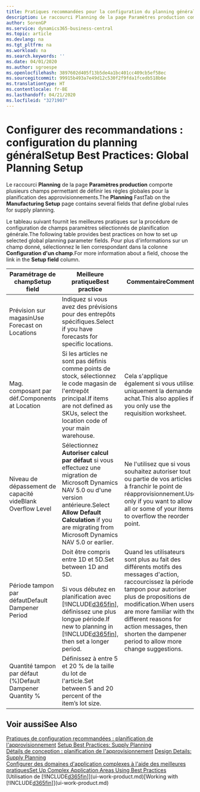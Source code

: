 ```yaml
---
title: Pratiques recommandées pour la configuration du planning général | Microsoft Docs
description: Le raccourci Planning de la page Paramètres production comporte plusieurs champs permettant de définir les règles globales pour la planification des approvisionnements.
author: SorenGP
ms.service: dynamics365-business-central
ms.topic: article
ms.devlang: na
ms.tgt_pltfrm: na
ms.workload: na
ms.search.keywords: ''
ms.date: 04/01/2020
ms.author: sgroespe
ms.openlocfilehash: 3897602d405f13b5de4a1bc401cc409cb5ef58ec
ms.sourcegitcommit: 99915b493a7e49d12c530f2f9fda1fcedb518b6e
ms.translationtype: HT
ms.contentlocale: fr-BE
ms.lasthandoff: 04/21/2020
ms.locfileid: "3271907"
---
```

# <a name="setup-best-practices-global-planning-setup"></a><span data-ttu-id="555d9-103">Configurer des recommandations : configuration du planning général</span><span class="sxs-lookup"><span data-stu-id="555d9-103">Setup Best Practices: Global Planning Setup</span></span>
<span data-ttu-id="555d9-104">Le raccourci **Planning** de la page **Paramètres production** comporte plusieurs champs permettant de définir les règles globales pour la planification des approvisionnements.</span><span class="sxs-lookup"><span data-stu-id="555d9-104">The **Planning** FastTab on the **Manufacturing Setup** page contains several fields that define global rules for supply planning.</span></span>  

 <span data-ttu-id="555d9-105">Le tableau suivant fournit les meilleures pratiques sur la procédure de configuration de champs paramètres sélectionnés de planification générale.</span><span class="sxs-lookup"><span data-stu-id="555d9-105">The following table provides best practices on how to set up selected global planning parameter fields.</span></span> <span data-ttu-id="555d9-106">Pour plus d'informations sur un champ donné, sélectionnez le lien correspondant dans la colonne **Configuration d'un champ**.</span><span class="sxs-lookup"><span data-stu-id="555d9-106">For more information about a field, choose the link in the **Setup field** column.</span></span>  

|<span data-ttu-id="555d9-107">Paramétrage de champ</span><span class="sxs-lookup"><span data-stu-id="555d9-107">Setup field</span></span>|<span data-ttu-id="555d9-108">Meilleure pratique</span><span class="sxs-lookup"><span data-stu-id="555d9-108">Best practice</span></span>|<span data-ttu-id="555d9-109">Commentaire</span><span class="sxs-lookup"><span data-stu-id="555d9-109">Comment</span></span>|  
|-----------------|-------------------|-------------|  
|<span data-ttu-id="555d9-110">Prévision sur magasin</span><span class="sxs-lookup"><span data-stu-id="555d9-110">Use Forecast on Locations</span></span>|<span data-ttu-id="555d9-111">Indiquez si vous avez des prévisions pour des entrepôts spécifiques.</span><span class="sxs-lookup"><span data-stu-id="555d9-111">Select if you have forecasts for specific locations.</span></span>||  
|<span data-ttu-id="555d9-112">Mag. composant par déf.</span><span class="sxs-lookup"><span data-stu-id="555d9-112">Components at Location</span></span>|<span data-ttu-id="555d9-113">Si les articles ne sont pas définis comme points de stock, sélectionnez le code magasin de l'entrepôt principal.</span><span class="sxs-lookup"><span data-stu-id="555d9-113">If items are not defined as SKUs, select the location code of your main warehouse.</span></span>|<span data-ttu-id="555d9-114">Cela s'applique également si vous utilisez uniquement la demande achat.</span><span class="sxs-lookup"><span data-stu-id="555d9-114">This also applies if you only use the requisition worksheet.</span></span>|  
|<span data-ttu-id="555d9-115">Niveau de dépassement de capacité vide</span><span class="sxs-lookup"><span data-stu-id="555d9-115">Blank Overflow Level</span></span>|<span data-ttu-id="555d9-116">Sélectionnez **Autoriser calcul par défaut** si vous effectuez une migration de Microsoft Dynamics NAV 5.0 ou d'une version antérieure.</span><span class="sxs-lookup"><span data-stu-id="555d9-116">Select **Allow Default Calculation** if you are migrating from Microsoft Dynamics NAV 5.0 or earlier.</span></span>|<span data-ttu-id="555d9-117">Ne l'utilisez que si vous souhaitez autoriser tout ou partie de vos articles à franchir le point de réapprovisionnement.</span><span class="sxs-lookup"><span data-stu-id="555d9-117">Use only if you want to allow all or some of your items to overflow the reorder point.</span></span>|  
|<span data-ttu-id="555d9-118">Période tampon par défaut</span><span class="sxs-lookup"><span data-stu-id="555d9-118">Default Dampener Period</span></span>|<span data-ttu-id="555d9-119">Doit être compris entre 1D et 5D.</span><span class="sxs-lookup"><span data-stu-id="555d9-119">Set between 1D and 5D.</span></span><br /><br /> <span data-ttu-id="555d9-120">Si vous débutez en planification avec [!INCLUDE[d365fin](includes/d365fin_md.md)], définissez une plus longue période.</span><span class="sxs-lookup"><span data-stu-id="555d9-120">If new to planning in [!INCLUDE[d365fin](includes/d365fin_md.md)], then set a longer period.</span></span>|<span data-ttu-id="555d9-121">Quand les utilisateurs sont plus au fait des différents motifs des messages d'action, raccourcissez la période tampon pour autoriser plus de propositions de modification.</span><span class="sxs-lookup"><span data-stu-id="555d9-121">When users are more familiar with the different reasons for action messages, then shorten the dampener period to allow more change suggestions.</span></span>|  
|<span data-ttu-id="555d9-122">Quantité tampon par défaut (%)</span><span class="sxs-lookup"><span data-stu-id="555d9-122">Default Dampener Quantity %</span></span>|<span data-ttu-id="555d9-123">Définissez à entre 5 et 20 % de la taille du lot de l'article.</span><span class="sxs-lookup"><span data-stu-id="555d9-123">Set between 5 and 20 percent of the item’s lot size.</span></span>||  

## <a name="see-also"></a><span data-ttu-id="555d9-124">Voir aussi</span><span class="sxs-lookup"><span data-stu-id="555d9-124">See Also</span></span>  
 <span data-ttu-id="555d9-125">[Pratiques de configuration recommandées : planification de l'approvisionnement](setup-best-practices-supply-planning.md) </span><span class="sxs-lookup"><span data-stu-id="555d9-125">[Setup Best Practices: Supply Planning](setup-best-practices-supply-planning.md) </span></span>  
 <span data-ttu-id="555d9-126">[Détails de conception : planification de l'approvisionnement](design-details-supply-planning.md) </span><span class="sxs-lookup"><span data-stu-id="555d9-126">[Design Details: Supply Planning](design-details-supply-planning.md) </span></span>  
 [<span data-ttu-id="555d9-127">Configurer des domaines d'application complexes à l'aide des meilleures pratiques</span><span class="sxs-lookup"><span data-stu-id="555d9-127">Set Up Complex Application Areas Using Best Practices</span></span>](set-up-complex-application-areas-using-best-practices.md)  
 <span data-ttu-id="555d9-128">[Utilisation de [!INCLUDE[d365fin](includes/d365fin_md.md)]](ui-work-product.md)</span><span class="sxs-lookup"><span data-stu-id="555d9-128">[Working with [!INCLUDE[d365fin](includes/d365fin_md.md)]](ui-work-product.md)</span></span>
